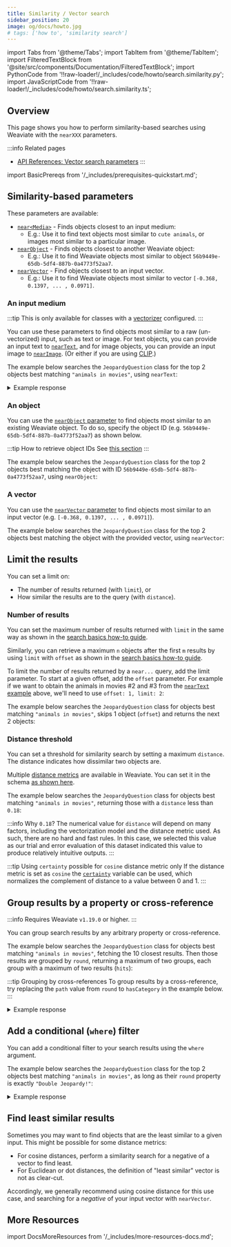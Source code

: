 ```yaml
---
title: Similarity / Vector search
sidebar_position: 20
image: og/docs/howto.jpg
# tags: ['how to', 'similarity search']
---
```


import Tabs from '@theme/Tabs';
import TabItem from '@theme/TabItem';
import FilteredTextBlock from '@site/src/components/Documentation/FilteredTextBlock';
import PythonCode from '!!raw-loader!/_includes/code/howto/search.similarity.py';
import JavaScriptCode from '!!raw-loader!/_includes/code/howto/search.similarity.ts';

## Overview

This page shows you how to perform similarity-based searches using Weaviate with the `nearXXX` parameters.

:::info Related pages
- [API References: Vector search parameters](../api/graphql/vector-search-parameters.md)
:::

import BasicPrereqs from '/_includes/prerequisites-quickstart.md';

<BasicPrereqs />

## Similarity-based parameters

These parameters are available:

* [`near<Media>`](#an-input-medium) - Finds objects closest to an input medium:
    * E.g.: Use it to find text objects most similar to `cute animals`, or images most similar to a particular image.
* [`nearObject`](#an-object) - Finds objects closest to another Weaviate object:
    * E.g.: Use it to find Weaviate objects most similar to object `56b9449e-65db-5df4-887b-0a4773f52aa7`.
* [`nearVector`](#a-vector) - Find objects closest to an input vector.
    * E.g.: Use it to find Weaviate objects most similar to vector `[-0.368, 0.1397, ... , 0.0971]`.

### An input medium

:::tip This is only available for classes with a [vectorizer](../modules/retriever-vectorizer-modules/index.md) configured.
:::

You can use these parameters to find objects most similar to a raw (un-vectorized) input, such as text or image. For text objects, you can provide an input text to [`nearText`](../api/graphql/vector-search-parameters.md#neartext), and for image objects, you can provide an input image to [`nearImage`](./image.md). (Or either if you are using [CLIP](../modules/retriever-vectorizer-modules/multi2vec-clip.md).)

The example below searches the `JeopardyQuestion` class for the top 2 objects best matching `"animals in movies"`, using `nearText`:

<Tabs groupId="languages">
<TabItem value="py" label="Python">
<FilteredTextBlock
  text={PythonCode}
  startMarker="# GetNearTextPython"
  endMarker="# END GetNearTextPython"
  language="python"
/>
</TabItem>
<TabItem value="js" label="JavaScript/TypeScript">
<FilteredTextBlock
  text={JavaScriptCode}
  startMarker="// GetNearText"
  endMarker="// END GetNearText"
  language="ts"
/>
</TabItem>
<TabItem value="graphql" label="GraphQL">
<FilteredTextBlock
  text={PythonCode}
  startMarker="# GetNearTextGraphql"
  endMarker="# END GetNearTextGraphql"
  language="graphql"
/>
</TabItem>
</Tabs>

<details>
  <summary>Example response</summary>

It should produce a response like the one below:

<FilteredTextBlock
  text={PythonCode}
  startMarker="# Expected nearText results"
  endMarker="# END Expected nearText results"
  language="json"
/>

</details>

### An object

You can use the [`nearObject` parameter](../api/graphql/vector-search-parameters.md#nearobject) to find objects most similar to an existing Weaviate object. To do so, specify the object ID (e.g. `56b9449e-65db-5df4-887b-0a4773f52aa7`) as shown below.

:::tip How to retrieve object IDs
See [this section](./basics.md#retrieve-the-object-id)
:::

The example below searches the `JeopardyQuestion` class for the top 2 objects best matching the object with ID `56b9449e-65db-5df4-887b-0a4773f52aa7`, using `nearObject`:

<Tabs groupId="languages">
<TabItem value="py" label="Python">
<FilteredTextBlock
  text={PythonCode}
  startMarker="# GetNearObjectPython"
  endMarker="# END GetNearObjectPython"
  language="python"
/>
</TabItem>
<TabItem value="js" label="JavaScript/TypeScript">
<FilteredTextBlock
  text={JavaScriptCode}
  startMarker="// GetNearObject"
  endMarker="// END GetNearObject"
  language="ts"
/>
</TabItem>
<TabItem value="graphql" label="GraphQL">
<FilteredTextBlock
  text={PythonCode}
  startMarker="# GetNearObjectGraphQL"
  endMarker="# END GetNearObjectGraphQL"
  language="graphql"
/>
</TabItem>
</Tabs>

<!-- Possibly add: you can technically pass the ID of an object outside of the collection in order to find similar objects across collections. -->


### A vector

You can use the [`nearVector` parameter](../api/graphql/vector-search-parameters.md#nearvector) to find objects most similar to an input vector (e.g. `[-0.368, 0.1397, ... , 0.0971]`).

The example below searches the `JeopardyQuestion` class for the top 2 objects best matching the object with the provided vector, using `nearVector`:

<Tabs groupId="languages">
<TabItem value="py" label="Python">
<FilteredTextBlock
  text={PythonCode}
  startMarker="# GetNearVectorPython"
  endMarker="# END GetNearVectorPython"
  language="python"
/>
</TabItem>
<TabItem value="js" label="JavaScript/TypeScript">
<FilteredTextBlock
  text={JavaScriptCode}
  startMarker="// GetNearVector"
  endMarker="// END GetNearVector"
  language="ts"
/>
</TabItem>
<TabItem value="graphql" label="GraphQL">
<FilteredTextBlock
  text={PythonCode}
  startMarker="# GetNearVectorGraphQL"
  endMarker="# END GetNearVectorGraphQL"
  language="graphql"
/>
</TabItem>
</Tabs>


## Limit the results

You can set a limit on:
- The number of results returned (with `limit`), or
- How similar the results are to the query (with `distance`).

### Number of results

You can set the maximum number of results returned with `limit` in the same way as shown in the [search basics how-to guide](./basics.md#limit-returned-objects).

Similarly, you can retrieve a maximum `n` objects after the first `m` results by using `limit` with `offset` as shown in the [search basics how-to guide](./basics.md#limit-with-offset).

To limit the number of results returned by a `near...` query, add the limit parameter. To start at a given offset, add the `offset` parameter. For example if we want to obtain the animals in movies #2 and #3 from the [`nearText` example](#an-input-medium) above, we'll need to use `offset: 1, limit: 2`:

The example below searches the `JeopardyQuestion` class for objects best matching `"animals in movies"`, skips 1 object (`offset`) and returns the next 2 objects:

<Tabs groupId="languages">
<TabItem value="py" label="Python">
<FilteredTextBlock
  text={PythonCode}
  startMarker="# GetLimitOffsetPython"
  endMarker="# END GetLimitOffsetPython"
  language="python"
/>
</TabItem>
<TabItem value="js" label="JavaScript/TypeScript">
<FilteredTextBlock
  text={JavaScriptCode}
  startMarker="// GetLimitOffset"
  endMarker="// END GetLimitOffset"
  language="ts"
/>
</TabItem>
<TabItem value="graphql" label="GraphQL">
<FilteredTextBlock
  text={PythonCode}
  startMarker="# GetLimitOffsetGraphQL"
  endMarker="# END GetLimitOffsetGraphQL"
  language="graphql"
/>
</TabItem>
</Tabs>


### Distance threshold

You can set a threshold for similarity search by setting a maximum `distance`. The distance indicates how dissimilar two objects are.

Multiple [distance metrics](../config-refs/distances.md) are available in Weaviate. You can set it in the schema [as shown here](../config-refs/schema.md#default-distance-metric).

The example below searches the `JeopardyQuestion` class for objects best matching `"animals in movies"`, returning those with a `distance` less than `0.18`:

<Tabs groupId="languages">
<TabItem value="py" label="Python">
<FilteredTextBlock
  text={PythonCode}
  startMarker="# GetWithDistancePython"
  endMarker="# END GetWithDistancePython"
  language="python"
/>
</TabItem>
<TabItem value="js" label="JavaScript/TypeScript">
<FilteredTextBlock
  text={JavaScriptCode}
  startMarker="// GetWithDistance"
  endMarker="// END GetWithDistance"
  language="ts"
/>
</TabItem>
<TabItem value="graphql" label="GraphQL">
<FilteredTextBlock
  text={PythonCode}
  startMarker="# GetWithDistanceGraphQL"
  endMarker="# END GetWithDistanceGraphQL"
  language="graphql"
/>
</TabItem>
</Tabs>

:::info Why `0.18`?
The numerical value for `distance` will depend on many factors, including the vectorization model and the distance metric used. As such, there are no hard and fast rules. In this case, we selected this value as our trial and error evaluation of this dataset indicated this value to produce relatively intuitive outputs.
:::

:::tip Using `certainty` possible for `cosine` distance metric only
If the distance metric is set as `cosine` the [`certainty`](../config-refs/distances.md#distance-vs-certainty) variable can be used, which normalizes the complement of distance to a value between 0 and 1.
:::


## Group results by a property or cross-reference

:::info Requires Weaviate `v1.19.0` or higher.
:::

You can group search results by any arbitrary property or cross-reference.

The example below searches the `JeopardyQuestion` class for objects best matching `"animals in movies"`, fetching the 10 closest results. Then those results are grouped by `round`, returning a maximum of two groups, each group with a maximum of two results (`hits`):

:::tip Grouping by cross-references
To group results by a cross-reference, try replacing the `path` value from `round` to `hasCategory` in the example below.
:::

<Tabs groupId="languages">
<TabItem value="py" label="Python">
<FilteredTextBlock
  text={PythonCode}
  startMarker="# GetWithGroupbyPython"
  endMarker="# END GetWithGroupbyPython"
  language="python"
/>
</TabItem>
<TabItem value="js" label="JavaScript/TypeScript">
<FilteredTextBlock
  text={JavaScriptCode}
  startMarker="// GetWithGroupBy"
  endMarker="// END GetWithGroupBy"
  language="ts"
/>
</TabItem>
<TabItem value="graphql" label="GraphQL">
<FilteredTextBlock
  text={PythonCode}
  startMarker="# GetWithGroupbyGraphQL"
  endMarker="# END GetWithGroupbyGraphQL"
  language="graphql"
/>
</TabItem>
</Tabs>

<details>
  <summary>Example response</summary>

It should produce a response like the one below:

<FilteredTextBlock
  text={PythonCode}
  startMarker="# Expected groupBy results"
  endMarker="# END Expected groupBy results"
  language="json"
/>

</details>

## Add a conditional (`where`) filter

You can add a conditional filter to your search results using the `where` argument.

The example below searches the `JeopardyQuestion` class for the top 2 objects best matching `"animals in movies"`, as long as their `round` property is exactly `"Double Jeopardy!"`:

<Tabs groupId="languages">
<TabItem value="py" label="Python">
<FilteredTextBlock
  text={PythonCode}
  startMarker="# GetWithWherePython"
  endMarker="# END GetWithWherePython"
  language="python"
/>
</TabItem>
<TabItem value="js" label="JavaScript/TypeScript">
<FilteredTextBlock
  text={JavaScriptCode}
  startMarker="// GetWithFilter"
  endMarker="// END GetWithFilter"
  language="ts"
/>
</TabItem>
<TabItem value="graphql" label="GraphQL">
<FilteredTextBlock
  text={PythonCode}
  startMarker="# GetWithWhereGraphQL"
  endMarker="# END GetWithWhereGraphQL"
  language="graphql"
/>
</TabItem>
</Tabs>

<details>
  <summary>Example response</summary>

It should produce a response like the one below:

<FilteredTextBlock
  text={PythonCode}
  startMarker="# Expected where results"
  endMarker="# END Expected where results"
  language="json"
/>

</details>

## Find least similar results

Sometimes you may want to find objects that are the least similar to a given input. This might be possible for some distance metrics:

- For cosine distances, perform a similarity search for a negative of a vector to find least.
- For Euclidean or dot distances, the definition of "least similar" vector is not as clear-cut.

Accordingly, we generally recommend using cosine distance for this use case, and searching for a *negative* of your input vector with `nearVector`.

## More Resources

import DocsMoreResources from '/_includes/more-resources-docs.md';

<DocsMoreResources />
